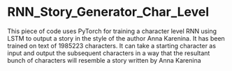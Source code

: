 # RNN_Story_Generator_Char_Level

This piece of code uses PyTorch for training a character level RNN using LSTM to output a story in the style of the author Anna Karenina. It has been trained on text of 1985223 characters. It can take a starting character as input and output the subsequent characters in a way that the resultant bunch of characters will resemble a story written by Anna Karenina
